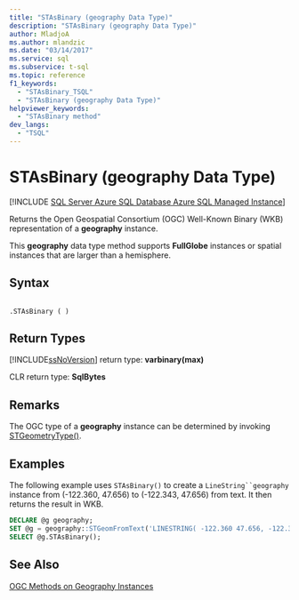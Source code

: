 ```yaml
---
title: "STAsBinary (geography Data Type)"
description: "STAsBinary (geography Data Type)"
author: MladjoA
ms.author: mlandzic
ms.date: "03/14/2017"
ms.service: sql
ms.subservice: t-sql
ms.topic: reference
f1_keywords:
  - "STAsBinary_TSQL"
  - "STAsBinary (geography Data Type)"
helpviewer_keywords:
  - "STAsBinary method"
dev_langs:
  - "TSQL"
---
```

# STAsBinary (geography Data Type)
[!INCLUDE [SQL Server Azure SQL Database Azure SQL Managed Instance](../../includes/applies-to-version/sql-asdb-asdbmi.md)]

  Returns the Open Geospatial Consortium (OGC) Well-Known Binary (WKB) representation of a **geography** instance.  
  
 This **geography** data type method supports **FullGlobe** instances or spatial instances that are larger than a hemisphere.  
  
## Syntax  
  
```
  
.STAsBinary ( )  
```  
  
## Return Types
 [!INCLUDE[ssNoVersion](../../includes/ssnoversion-md.md)] return type: **varbinary(max)**  
  
 CLR return type: **SqlBytes**  
  
## Remarks  
 The OGC type of a **geography** instance can be determined by invoking [STGeometryType()](../../t-sql/spatial-geography/stgeometrytype-geography-data-type.md).  
  
## Examples  
 The following example uses `STAsBinary()` to create a `LineString``geography` instance from (-122.360, 47.656) to (-122.343, 47.656) from text. It then returns the result in WKB.  
  
```sql
DECLARE @g geography;  
SET @g = geography::STGeomFromText('LINESTRING( -122.360 47.656, -122.343 47.656)', 4326);  
SELECT @g.STAsBinary();  
```  
  
## See Also  
 [OGC Methods on Geography Instances](../../t-sql/spatial-geography/ogc-methods-on-geography-instances.md)  
  
  
